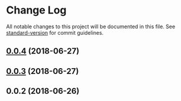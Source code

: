 # Change Log

All notable changes to this project will be documented in this file. See [standard-version](https://github.com/conventional-changelog/standard-version) for commit guidelines.

<a name="0.0.4"></a>
## [0.0.4](https://github.com/lakca/egg-role/compare/v0.0.3...v0.0.4) (2018-06-27)



<a name="0.0.3"></a>
## [0.0.3](https://github.com/lakca/egg-role/compare/v0.0.2...v0.0.3) (2018-06-27)



<a name="0.0.2"></a>
## 0.0.2 (2018-06-26)
